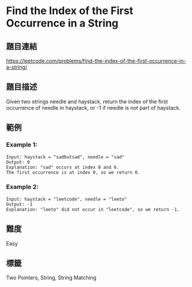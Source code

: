 # Find the Index of the First Occurrence in a String

## 題目連結
https://leetcode.com/problems/find-the-index-of-the-first-occurrence-in-a-string/

## 題目描述
Given two strings needle and haystack, return the index of the first occurrence of needle in haystack, or -1 if needle is not part of haystack.

## 範例

### Example 1:
```
Input: haystack = "sadbutsad", needle = "sad"
Output: 0
Explanation: "sad" occurs at index 0 and 6.
The first occurrence is at index 0, so we return 0.
```

### Example 2:
```
Input: haystack = "leetcode", needle = "leeto"
Output: -1
Explanation: "leeto" did not occur in "leetcode", so we return -1.
```

## 難度
Easy

## 標籤
Two Pointers, String, String Matching
